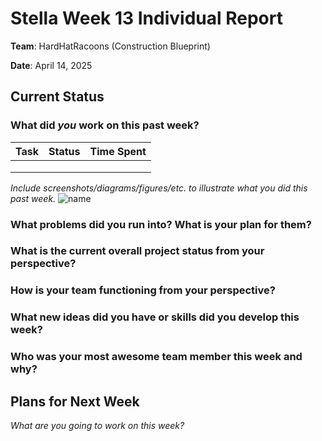 # Stella Week 13 Individual Report

**Team**: HardHatRacoons (Construction Blueprint)

**Date**: April 14, 2025

## Current Status

### What did _you_ work on this past week?

| Task | Status | Time Spent |
| ---- | ------ | ---------- |
|      |        |            |
|      |        |            |
|      |        |            |

_Include screenshots/diagrams/figures/etc. to illustrate what you did this past week._
![name](images/name.png)

### What problems did you run into? What is your plan for them?

### What is the current overall project status from your perspective?

### How is your team functioning from your perspective?

### What new ideas did you have or skills did you develop this week?

### Who was your most awesome team member this week and why?

## Plans for Next Week

_What are you going to work on this week?_
